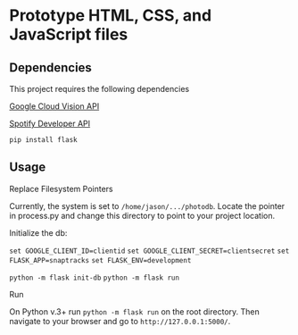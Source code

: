 # Prototype HTML, CSS, and JavaScript files

## Dependencies
This project requires the following dependencies

[Google Cloud Vision API](https://cloud.google.com/vision/docs/setup)

[Spotify Developer API](https://developer.spotify.com/dashboard/)

`pip install flask`

## Usage

Replace Filesystem Pointers

Currently, the system is set to `/home/jason/.../photodb`. Locate the pointer in process.py and change this directory to point to your project location. 

Initialize the db:

`set GOOGLE_CLIENT_ID=clientid`
`set GOOGLE_CLIENT_SECRET=clientsecret`
`set FLASK_APP=snaptracks`
`set FLASK_ENV=development`

`python -m flask init-db`
`python -m flask run`

Run

On Python v.3+ run `python -m flask run` on the root directory. Then navigate to your browser and go to `http://127.0.0.1:5000/`. 


